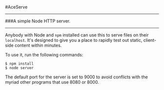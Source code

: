 #AceServe

----
###A simple Node HTTP server.

----

Anybody with Node and <code>npm</code> installed can use this to serve files on their <code>localhost</code>. It's designed to give you a place to rapidly test out static, client-side content within minutes. 

To use it, run the following commands:

    $ npm install
    $ node server
    
The default port for the server is set to 9000 to avoid conflicts with the myriad other programs that use 8080 or 8000.
    
